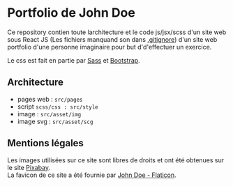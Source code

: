 # Portfolio de John Doe
Ce repository contien toute larchitecture et le code js/jsx/scss d'un site web sous React JS (Les fichiers manquand son dans [.gitignore](.gitignore)) d'un site web portfolio d'une personne imaginaire pour but d'd'effectuer un exercice.

Le css est fait en partie par [Sass](https://sass-lang.com/) et [Bootstrap](https://getbootstrap.com/).

## Architecture
- pages web : `src/pages`
- script `scss/css : src/style`
- image : `src/asset/img`
- image svg : `src/asset/scg`

## Mentions légales
Les images utilisées sur ce site sont libres de droits et ont été obtenues sur le site [Pixabay](https://pixabay.com/fr/).\
La favicon de ce site a été fournie par [John Doe - Flaticon](https://www.flaticon.com/de/kostenlose-icons/john-doe).